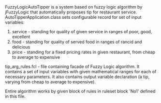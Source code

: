FuzzyLogicAutoTipper is a system based on fuzzy logic algorithm by jFuzzyLogic that automatically proposes tip for restaurant service.
AutoTipperApplication.class sets configurable record for set of input variables:

1) service - standing for quality of given service in ranges of poor, good, excellent
2) food - standing for quality of served food in ranges of rancid and delicious
3) price - standing for a fixed pricing rates in given restaurant, from cheap to average to expensive

tip_arg_rules.fcl - file containing facade of Fuzzy Logic algorithm.
It contains a set of input variables with given mathematical ranges for each of necessary parameters.
It also contains output variable declaration (a tip, varying from cheap to average to expensive).

Entire algorithm works by given block of rules in ruleset block 'No1' defined in this file.
